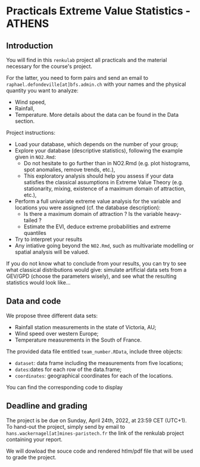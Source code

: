 # Practicals Extreme Value Statistics - ATHENS

## Introduction
You will find in this `renkulab` project all practicals and the material necessary for the course's project.

For the latter, you need to form pairs and send an email to `raphael.defondeville[at]bfs.admin.ch` with your names and the physical quantity you want to analyze:
- Wind speed,
- Rainfall,
- Temperature.
More details about the data can be found in the Data section.

Project instructions:
- Load your database, which depends on the number of your group;
- Explore your database (descriptive statistics), following the example given in `NO2.Rmd`:
    - Do not hesitate to go further than in NO2.Rmd (e.g. plot histograms, spot anomalies, remove trends, etc.),
    - This exploratory analysis should help you assess if your data satisfies the classical assumptions in Extreme Value Theory (e.g. stationarity, mixing, existence of a maximum domain of attraction, etc.),
- Perform a full univariate extreme value analysis for the variable and locations you were assigned (cf. the database description):
    - Is there a maximum domain of attraction ? Is the variable heavy-tailed ?
    - Estimate the EVI, deduce extreme probabilities and extreme quantiles
- Try to interpret your results 
- Any intiative going beyond the `NO2.Rmd`, such as multivariate modelling or spatial analysis will be valued.

If you do not know what to conclude from your results, you can try to see what classical distributions would give: simulate artificial data sets from a GEV/GPD (choose the parameters wisely), and see what the resulting statistics would look like...

## Data and code
We propose three different data sets:
- Rainfall station measurements in the state of Victoria, AU;
- Wind speed over western Europe;
- Temperature measurements in the South of France.

The provided data file entitled `team_number.RData`, include three objects:
- `dataset`: data frame including the measurements from five locations;
- `dates`:dates for each row of the data.frame;
- `coordinates`: geographical coordinates for each of the locations.

You can find the corresponding code to display

## Deadline and grading
The project is be due on Sunday, April 24th, 2022, at 23:59 CET (UTC+1). To hand-out the project, simply send by email to `hans.wackernagel[at]mines-paristech.fr` the link of the renkulab project containing your report.

We will dowload the souce code and rendered htlm/pdf file that will be used to grade the project.




